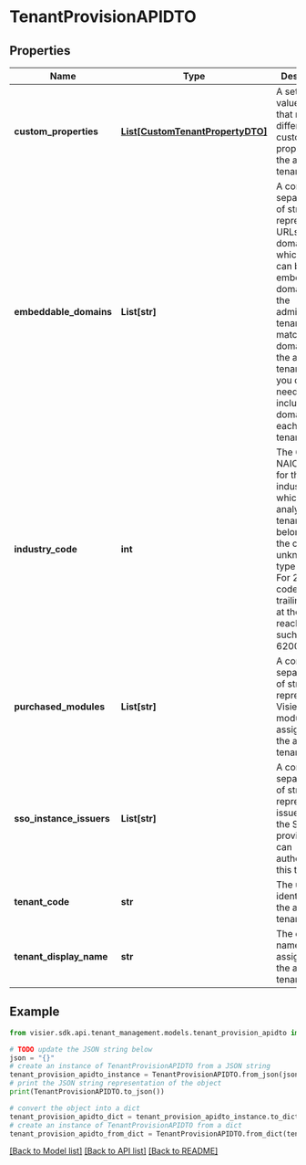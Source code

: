 # TenantProvisionAPIDTO


## Properties

Name | Type | Description | Notes
------------ | ------------- | ------------- | -------------
**custom_properties** | [**List[CustomTenantPropertyDTO]**](CustomTenantPropertyDTO.md) | A set of key-value pairs that represent different customizable properties for the analytic tenant. | [optional] 
**embeddable_domains** | **List[str]** | A comma-separated list of strings that represent the URLs, or domains, in which Visier can be embedded. If  domains at the administrating tenant level match the domains at the analytic tenant level, you do not need  to include a domain for each analytic tenant. | [optional] 
**industry_code** | **int** | The 6-digit NAICS code for the industry to which the analytic tenant belongs. If the code is unknown, type 000000.   For 2-digit codes, add trailing zeros at the end to reach 6 digits, such as 620000. | [optional] 
**purchased_modules** | **List[str]** | A comma-separated list of strings that represent the Visier modules assigned to the analytic tenant. | [optional] 
**sso_instance_issuers** | **List[str]** | A comma-separated list of strings that represent the issuers for the SSO providers that can authenticate this tenant. | [optional] 
**tenant_code** | **str** | The unique identifier of the analytic tenant. | [optional] 
**tenant_display_name** | **str** | The display name that is assigned to the analytic tenant. | [optional] 

## Example

```python
from visier.sdk.api.tenant_management.models.tenant_provision_apidto import TenantProvisionAPIDTO

# TODO update the JSON string below
json = "{}"
# create an instance of TenantProvisionAPIDTO from a JSON string
tenant_provision_apidto_instance = TenantProvisionAPIDTO.from_json(json)
# print the JSON string representation of the object
print(TenantProvisionAPIDTO.to_json())

# convert the object into a dict
tenant_provision_apidto_dict = tenant_provision_apidto_instance.to_dict()
# create an instance of TenantProvisionAPIDTO from a dict
tenant_provision_apidto_from_dict = TenantProvisionAPIDTO.from_dict(tenant_provision_apidto_dict)
```
[[Back to Model list]](../README.md#documentation-for-models) [[Back to API list]](../README.md#documentation-for-api-endpoints) [[Back to README]](../README.md)


